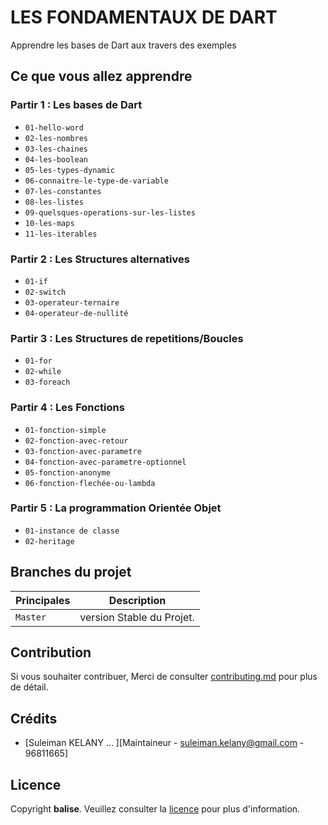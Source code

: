 # LES FONDAMENTAUX DE DART 

Apprendre les bases de Dart aux travers des exemples

## Ce que vous allez apprendre

### Partir 1 : Les bases de Dart

- `01-hello-word`
- `02-les-nombres`
- `03-les-chaines`
- `04-les-boolean`
- `05-les-types-dynamic`
- `06-connaitre-le-type-de-variable`
- `07-les-constantes`
- `08-les-listes`
- `09-quelsques-operations-sur-les-listes`
- `10-les-maps`
- `11-les-iterables`

### Partir 2 : Les Structures alternatives

- `01-if`
- `02-switch`
- `03-operateur-ternaire`
- `04-operateur-de-nullité`

### Partir 3 : Les Structures de repetitions/Boucles

- `01-for`
- `02-while`
- `03-foreach`

### Partir 4 : Les Fonctions

- `01-fonction-simple`
- `02-fonction-avec-retour`
- `03-fonction-avec-parametre`
- `04-fonction-avec-parametre-optionnel`
- `05-fonction-anonyme`
- `06-fonction-flechée-ou-lambda`

### Partir 5 : La programmation Orientée Objet

- `01-instance de classe`
- `02-heritage`


## Branches du projet

| Principales     | Description                                                                                     |
| ------------- | ----------------------------------------------------------------------------------------------- |
| `Master` | version Stable du Projet.                                     |

## Contribution

Si vous souhaiter contribuer, Merci de consulter [contributing.md](contributing.md) pour plus de détail.

## Crédits

- [Suleiman KELANY ... ][Maintaineur - suleiman.kelany@gmail.com - 96811665]

## Licence

Copyright **balise**. Veuillez consulter la [licence](https://gitlab.com/soutenances-e4afrika/annee-2022/suleiman-kelany/-/wikis/licence) pour plus d'information.
